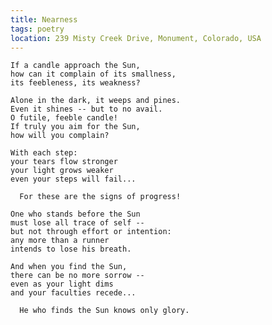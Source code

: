 ```yaml
---
title: Nearness
tags: poetry
location: 239 Misty Creek Drive, Monument, Colorado, USA
---
```


    If a candle approach the Sun,
    how can it complain of its smallness,
    its feebleness, its weakness?

    Alone in the dark, it weeps and pines.
    Even it shines -- but to no avail.
    O futile, feeble candle!
    If truly you aim for the Sun,
    how will you complain?

    With each step:
    your tears flow stronger
    your light grows weaker
    even your steps will fail...

      For these are the signs of progress!

    One who stands before the Sun
    must lose all trace of self --
    but not through effort or intention:
    any more than a runner
    intends to lose his breath.

    And when you find the Sun,
    there can be no more sorrow --
    even as your light dims
    and your faculties recede...

      He who finds the Sun knows only glory.



